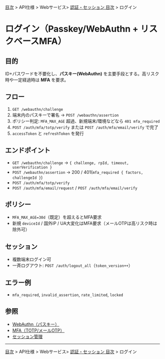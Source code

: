 [目次](../../../目次.md) > API仕様 > Webサービス> [認証・セッション 目次](目次.md) > ログイン
# ログイン（Passkey/WebAuthn + リスクベースMFA）

## 目的
ID+パスワードを不要化し、**パスキー(WebAuthn)** を主要手段とする。高リスク時や一定経過時は **MFA** を要求。

## フロー
1. `GET /webauthn/challenge`
2. 端末内のパスキーで署名 → `POST /webauthn/assertion`
3. ポリシー判定: `MFA_MAX_AGE` 超過、新規端末/環境などなら `401 mfa_required`
4. `POST /auth/mfa/totp/verify` または `POST /auth/mfa/email/verify` で完了
5. `accessToken` と `refreshToken` を発行

## エンドポイント
- `GET /webauthn/challenge` → `{ challenge, rpId, timeout, userVerification }`
- `POST /webauthn/assertion` → 200 / 401(`mfa_required { factors, challengeId }`)
- `POST /auth/mfa/totp/verify`
- `POST /auth/mfa/email/request` / `POST /auth/mfa/email/verify`

## ポリシー
- `MFA_MAX_AGE=30d`（既定）を超えるとMFA要求
- 新規 `deviceId` / 国外IP / UA大変化はMFA要求（メールOTPは高リスク時は除外可）

## セッション
- 複数端末ログイン可
- 一斉ログアウト: `POST /auth/logout_all`（`token_version++`）

## エラー例
- `mfa_required`, `invalid_assertion`, `rate_limited`, `locked`

## 参照
- [WebAuthn（パスキー）](./WebAuthn.md)
- [MFA（TOTP/メールOTP）](./MFA.md)
- [セッション管理](./セッション管理.md)

---
[目次](../../../目次.md) > API仕様 > Webサービス> [認証・セッション 目次](目次.md) > ログイン